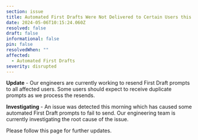 ```yaml
---
section: issue
title: Automated First Drafts Were Not Delivered to Certain Users this Morning
date: 2024-05-06T10:15:24.060Z
resolved: false
draft: false
informational: false
pin: false
resolvedWhen: ""
affected:
  - Automated First Drafts
severity: disrupted
---
```

**Update** - Our engineers are currently working to resend First Draft prompts to all affected users. Some users should expect to receive duplicate prompts as we process the resends.

**I﻿nvestigating** - An issue was detected this morning which has caused some automated First Draft prompts to fail to send. Our engineering team is currently investigating the root cause of the issue.

P﻿lease follow this page for further updates.